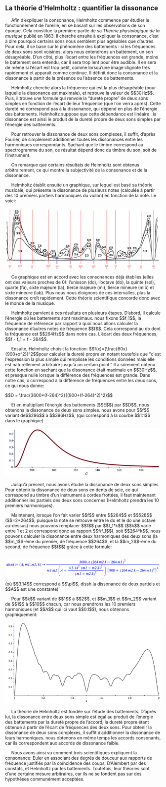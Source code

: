 ## La théorie d’Helmholtz : quantifier la dissonance

<p>&nbsp;&nbsp;&nbsp;&nbsp;
    Afin d&rsquo;expliquer la consonance, Helmholtz commence par &eacute;tudier le fonctionnement de l&rsquo;oreille, en se basant sur les observations de son &eacute;poque. Cela constitue la premi&egrave;re partie de sa <em>Th&eacute;orie physiologique de la musique</em> publi&eacute; en 1863. Il cherche ensuite &agrave; expliquer la consonance, c&rsquo;est &agrave; dire pourquoi certains sons nous semblent plus agr&eacute;ables que d&rsquo;autres. Pour cela, il se base sur le ph&eacute;nom&egrave;ne des battements : si les fr&eacute;quences de deux sons sont voisines, alors nous entendrons un battement, un son d&eacute;sagr&eacute;able. D&rsquo;un c&ocirc;t&eacute;, plus l&rsquo;&eacute;cart entre les fr&eacute;quences est grande, moins le battement sera entendu, car il sera trop lent pour &ecirc;tre audible. Il en sera de m&ecirc;me si l&rsquo;&eacute;cart est trop petit, comme lorsqu&rsquo;une image clignote tr&egrave;s rapidement et appara&icirc;t comme continue. Il d&eacute;finit donc la consonance et la dissonance &agrave; partir de la pr&eacute;sence ou l&rsquo;absence de battements. </p>
<p>&nbsp;&nbsp;&nbsp;&nbsp;
    Helmholtz cherche alors la fr&eacute;quence qui est la plus d&eacute;sagr&eacute;able (pour laquelle la dissonance est maximale), et retrouve la valeur de $$30Hz$$. Puis, il trouve une formule qui renvoie la &ldquo;duret&eacute; propre&rdquo; de deux sons simples en fonction de l&rsquo;&eacute;cart de leur fr&eacute;quence (que l&rsquo;on verra apr&egrave;s). Cette duret&eacute; ne correspond pas &agrave; la dissonance, qui d&eacute;pend en plus de l&rsquo;&eacute;nergie des battements. Helmholtz suppose que cette d&eacute;pendance est lin&eacute;aire : la dissonance est ainsi le produit de la duret&eacute; propre de deux sons simples par l&rsquo;&eacute;nergie des battements.</p>
<p>&nbsp;&nbsp;&nbsp;&nbsp;
    Pour retrouver la dissonance de deux sons complexes, il suffit, d&rsquo;apr&egrave;s Fourier, de simplement additionner toutes les dissonances entre les harmoniques correspondants. Sachant que le timbre correspond au spectrogramme du son, ce r&eacute;sultat d&eacute;pend donc du timbre du son, soit de l&rsquo;instrument. </p>
<p>&nbsp;&nbsp;&nbsp;&nbsp;
    On remarque que certains r&eacute;sultats de Helmholtz sont obtenus arbitrairement, ce qui montre la subjectivit&eacute; de la consonance et de la dissonance.</p>

<p>&nbsp;&nbsp;&nbsp;&nbsp;
    Helmholtz &eacute;tablit ensuite un graphique, sur lequel est bas&eacute; sa th&eacute;orie musicale, qui pr&eacute;sente la dissonance de plusieurs notes (calcul&eacute;e &agrave; partir des 10 premiers partiels harmoniques du violon) en fonction de la note. Le voici:</p>


![](../img/image8.png)

<p>&nbsp;&nbsp;&nbsp;&nbsp;
    Ce graphique est en accord avec les consonances d&eacute;j&agrave; &eacute;tablies (elles ont des valeurs proches de 0): l&rsquo;unisson (do), l&rsquo;octave (do), la quinte (sol), quarte (fa), sixte majeure (la), tierce majeure (mi), tierce mineure (mib) et sixte mineure (lab). Plus nous nous &eacute;loignons de ces intervalles, plus la dissonance cro&icirc;t rapidement. Cette th&eacute;orie scientifique concorde donc avec le monde de la musique.</p>

<p>&nbsp;&nbsp;&nbsp;&nbsp;
    Helmholtz parvient &agrave; ces r&eacute;sultats en plusieurs &eacute;tapes. D&rsquo;abord, il calcule l&rsquo;&eacute;nergie o&ugrave; les battements sont maximaux. nous fixons $$f_1$$, la fr&eacute;quence de r&eacute;f&eacute;rence par rapport &agrave; quoi nous allons calculer la dissonance d&rsquo;autres notes de fr&eacute;quence $$f$$. Cela correspond au do dont la fr&eacute;quence est $$264Hz$$ dans notre cas. L&rsquo;&eacute;cart des deux fr&eacute;quences, $$f - f_1 = f - 264$$.</p>
<p>&nbsp;&nbsp;&nbsp;&nbsp;
    Ensuite, Helmholtz choisit la fonction: $$f(x)=(\frac{60x}{900+x^2})^2$$pour calculer la duret&eacute; propre en notant toutefois que "c'est l'expression la plus simple qui remplisse les conditions donn&eacute;es mais elle est naturellement arbitraire jusqu'&agrave; un certain point." Il a s&ucirc;rement obtenu cette fonction en sachant que la dissonance &eacute;tait maximale en $$30Hz$$, et presque nulle lorsque la diff&eacute;rence des fr&eacute;quences est grande. Dans notre cas, x correspond &agrave; la diff&eacute;rence de fr&eacute;quences entre les deux sons, ce qui nous donne:</p>

<p>
$$D = \frac{3600*(f-264)^2}{(900+(f-264)^2)^2}$$
</p>

<p>&nbsp;&nbsp;&nbsp;&nbsp;
    Et en multipliant l&rsquo;&eacute;nergie des battements ($$E$$) par $$D$$, nous obtenons la dissonance de deux sons simples. nous avons pour $$f$$ variant de$$296$$ &agrave; $$396Hz$$, (qui correspond &agrave; la courbe $$1:1$$ dans le graphique)</p>

![](../img/image9.png)

<p>&nbsp;&nbsp;&nbsp;&nbsp;
    Jusqu&rsquo;&agrave; pr&eacute;sent, nous avons &eacute;tudi&eacute; la dissonance de deux sons simples. Pour obtenir la dissonance de deux sons en dents de scie, ce qui correspond au timbre d&rsquo;un instrument &agrave; cordes frott&eacute;es, il faut maintenant additionner les partiels des deux sons concern&eacute;s (Helmholtz prendra les 10 premiers harmoniques).</p>

<p>&nbsp;&nbsp;&nbsp;&nbsp;
    Maintenant, lorsque l&rsquo;on fait varier $$f$$ entre $$264$$ et $$528$$ ($$=2*264$$; puisque la note se retrouve entre le do et le do une octave au-dessus) nous pouvons remplacer $$f$$ par $$f_1*k$$ ($$k$$ varie entre 1 et 2 et correspond donc au rapport $$f/f_1$$), soit $$264*k$$. nous pouvons calculer la dissonance entre deux harmoniques des deux sons (la $$m_1$$-&egrave;me du premier, de fr&eacute;quence $$264$$, et la $$m_2$$-&egrave;me du second, de fr&eacute;quence $$f$$) gr&acirc;ce &agrave; cette formule:</p>


&nbsp;&nbsp;&nbsp;&nbsp;&nbsp;&nbsp;&nbsp;&nbsp;&nbsp;&nbsp;&nbsp;&nbsp;&nbsp;&nbsp;&nbsp;&nbsp;![](../img/image10.png)
<p>(o&ugrave; $$3.14$$ correspond &agrave; $$\pi$$, dissh la dissonance de deux partiels et $$A$$ est une constante)</p>
<p>&nbsp;&nbsp;&nbsp;&nbsp;
    Pour $$k$$ variant de $$1$$ &agrave; $$2$$, et $$m_1$$ et $$m_2$$ variant de $$1$$ &agrave; $$10$$ chacun, car nous prendrons les 10 premiers harmoniques (et $$A$$ qui ici vaut $$0.1$$), nous obtenons graphiquement:</p>

![](../img/image11.png)

<p>&nbsp;&nbsp;&nbsp;&nbsp;
    La th&eacute;orie de Helmholtz est fond&eacute;e sur l&rsquo;&eacute;tude des battements. D&rsquo;apr&egrave;s lui, la dissonance entre deux sons simple est &eacute;gal au produit de l&rsquo;&eacute;nergie des battements par la duret&eacute; propre de l&rsquo;accord, la duret&eacute; propre &eacute;tant obtenue &agrave; partir de l&rsquo;&eacute;cart de fr&eacute;quences des deux sons. Pour obtenir la dissonance de deux sons complexes, il suffit d&rsquo;additionner la dissonance de leurs harmoniques. nous obtenons en m&ecirc;me temps les accords consonants, car ils correspondent aux accords de dissonance faible.
</p>

<p>&nbsp;&nbsp;&nbsp;&nbsp;
    Nous avons ainsi vu comment trois scientifiques expliquent la consonance: Euler en associant des degr&eacute;s de douceur aux rapports de fr&eacute;quence justifi&eacute;s par la co&iuml;ncidence des coups; D&rsquo;Alembert par des constats, et Helmholtz par les battements. Toutefois, leur th&eacute;ories sont d&rsquo;une certaine mesure arbitraires, car ils ne se fondent pas sur des hypoth&egrave;ses commun&eacute;ment accept&eacute;es. </p>
<p>&nbsp;&nbsp;&nbsp;&nbsp;<br /><br /></p>